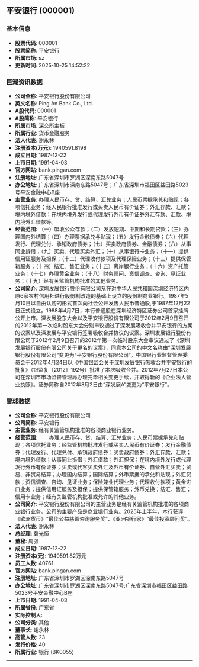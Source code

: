 ## 平安银行 (000001)

### 基本信息

- **股票代码**: 000001
- **股票简称**: 平安银行
- **所属市场**: sz
- **更新时间**: 2025-10-25 14:52:22

### 巨潮资讯数据

- **公司全称**: 平安银行股份有限公司
- **英文名称**: Ping An Bank Co., Ltd.
- **A股代码**: 000001
- **A股简称**: 平安银行
- **所属市场**: 深交所主板
- **所属行业**: 货币金融服务
- **法人代表**: 谢永林
- **注册资本(万元)**: 1940591.8198
- **成立日期**: 1987-12-22
- **上市日期**: 1991-04-03
- **官方网站**: bank.pingan.com
- **注册地址**: 广东省深圳市罗湖区深南东路5047号
- **办公地址**: 广东省深圳市深南东路5047号；广东省深圳市福田区益田路5023号平安金融中心B座
- **主营业务**: 办理人民币存、贷、结算、汇兑业务；人民币票据承兑和贴现；各项信托业务；经人民银行批准发行或买卖人民币有价证券；外汇存款、汇款；境内境外借款；在境内境外发行或代理发行外币有价证券外汇存款、汇款、境内境外汇借款等。
- **经营范围**: （一）吸收公众存款；（二）发放短期、中期和长期贷款；（三）办理国内外结算；（四）办理票据承兑与贴现；（五）发行金融债券；（六）代理发行、代理兑付、承销政府债券；（七）买卖政府债券、金融债券；（八）从事同业拆借；（九）买卖、代理买卖外汇；（十）从事银行卡业务；（十一）提供信用证服务及担保；（十二）代理收付款项及代理保险业务；（十三）提供保管箱服务；（十四）结汇、售汇业务；（十五）离岸银行业务；（十六）资产托管业务；（十七）办理黄金业务；（十八）财务顾问、资信调查、咨询、见证业务；（十九）经有关监管机构批准的其他业务。
- **公司简介**: 深圳发展银行股份有限公司系在对中华人民共和国深圳经济特区内原6家农村信用社进行股份制改造的基础上设立的股份制商业银行。1987年5月10日以自由认购的形式首次向社会公开发售人民币普通股,于1987年12月22日正式设立。1988年4月7日，本行普通股在深圳经济特区证券公司首家挂牌公开上市。深发展股东大会以及平安银行股份有限公司于2012年2月9日召开的2012年第一次临时股东大会分别审议通过了深发展吸收合并平安银行的方案的议案以及深发展与平安银行签署吸收合并协议的议案。深圳发展银行股份有限公司于2012年2月9日召开的2012年第一次临时股东大会审议通过了《深圳发展银行股份有限公司关于更名的议案》，同意本公司的中文名称由“深圳发展银行股份有限公司”变更为“平安银行股份有限公司”。中国银行业监督管理委员会于2012年4月24日以《中国银监会关于深圳发展银行吸收合并平安银行的批复》（银监复〔2012〕192号）批准了本次吸收合并。2012年7月27日本公司在深圳市市场监督管理局办理完毕相关变更手续，并取得新的《企业法人营业执照》。证券简称自2012年8月2日由“深发展A”变更为“平安银行”。

### 雪球数据

- **公司全称**: 平安银行股份有限公司
- **公司简称**: 平安银行
- **主营业务**: 经有关监管机构批准的各项商业银行业务。
- **经营范围**: 　　办理人民币存、贷、结算、汇兑业务；人民币票据承兑和贴现；各项信托业务；经监管机构批准发行或买卖人民币有价证券；发行金融债券；代理发行、代理兑付、承销政府债券；买卖政府债券；外汇存款、汇款；境内境外借款；从事同业拆借；外汇借款；外汇担保；在境内境外发行或代理发行外币有价证券；买卖或代客买卖外汇及外币有价证券、自营外汇买卖；贸易、非贸易结算；办理国内结算；国际结算；外币票据的承兑和贴现；外汇贷款；资信调查、咨询、见证业务；保险兼业代理业务；代理收付款项；黄金进口业务；提供信用证服务及担保；提供保管箱服务；外币兑换；结汇、售汇；信用卡业务；经有关监管机构批准或允许的其他业务。
- **公司简介**: 平安银行股份有限公司的主营业务是经有关监管机构批准的各项商业银行业务。公司的主要产品是商业银行业务。2025年上半年，本行获评《欧洲货币》“最佳公益慈善咨询服务奖”、《亚洲银行家》“最佳投资顾问奖”。
- **法人代表**: 谢永林
- **总经理**: 冀光恒
- **董秘**: 周强
- **成立日期**: 1987-12-22
- **注册资本(元)**: 1940591.82万元
- **员工人数**: 40761
- **官方网站**: bank.pingan.com
- **注册地址**: 广东省深圳市罗湖区深南东路5047号
- **办公地址**: 广东省深圳市罗湖区深南东路5047号;广东省深圳市福田区益田路5023号平安金融中心B座
- **上市日期**: 1991-04-03
- **所属省份**: 广东省
- **实际控制人**: 
- **公司分类**: 其他
- **董事长**: 谢永林
- **高管人数**: 23
- **发行价格**: 40
- **所属行业**: 银行 (BK0055)

---